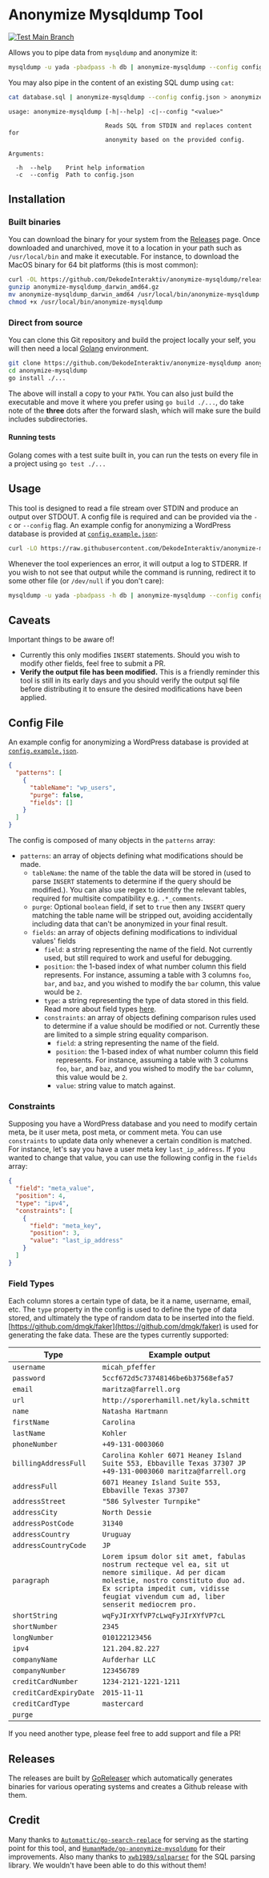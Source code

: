 # Anonymize Mysqldump Tool

[![Test Main Branch](https://github.com/DekodeInteraktiv/anonymize-mysqldump/actions/workflows/test-main.yml/badge.svg?branch=main)](https://github.com/DekodeInteraktiv/anonymize-mysqldump/actions/workflows/test-main.yml)

Allows you to pipe data from `mysqldump` and anonymize it:

```sh
mysqldump -u yada -pbadpass -h db | anonymize-mysqldump --config config.json > anonymized.sql
```

You may also pipe in the content of an existing SQL dump using `cat`:

```sh
cat database.sql | anonymize-mysqldump --config config.json > anonymized.sql
```

```
usage: anonymize-mysqldump [-h|--help] -c|--config "<value>"

                           Reads SQL from STDIN and replaces content for
                           anonymity based on the provided config.

Arguments:

  -h  --help    Print help information
  -c  --config  Path to config.json
```

## Installation

### Built binaries
You can download the binary for your system from the [Releases](https://github.com/DekodeInteraktiv/anonymize-mysqldump/releases/) page. Once downloaded and unarchived, move it to a location in your path such as `/usr/local/bin` and make it executable. For instance, to download the MacOS binary for 64 bit platforms (this is most common):

```sh
curl -OL https://github.com/DekodeInteraktiv/anonymize-mysqldump/releases/download/latest/anonymize-mysqldump_darwin_amd64.gz
gunzip anonymize-mysqldump_darwin_amd64.gz
mv anonymize-mysqldump_darwin_amd64 /usr/local/bin/anonymize-mysqldump
chmod +x /usr/local/bin/anonymize-mysqldump
```

### Direct from source
You can clone this Git repository and build the project locally your self, you will then need a local [Golang](https://go.dev/) environment.

```sh
git clone https://github.com/DekodeInteraktiv/anonymize-mysqldump anonymize-mysqldump
cd anonymize-mysqldump
go install ./...
```

The above will install a copy to your `PATH`. You can also just build the executable and move it where you prefer using `go build ./...`, do take note of the **three** dots after the forward slash, which will make sure the build includes subdirectories.

#### Running tests

Golang comes with a test suite built in, you can run the tests on every file in a project using `go test ./...`

## Usage

This tool is designed to read a file stream over STDIN and produce an output over STDOUT. A config file is required and can be provided via the `-c` or `--config` flag. An example config for anonymizing a WordPress database is provided at [`config.example.json`](./config.example.json):

```sh
curl -LO https://raw.githubusercontent.com/DekodeInteraktiv/anonymize-mysqldump/main/config.example.json
```

Whenever the tool experiences an error, it will output a log to STDERR. If you wish to not see that output while the command is running, redirect it to some other file (or `/dev/null` if you don't care):

```sh
mysqldump -u yada -pbadpass -h db | anonymize-mysqldump --config config.json 2> path/to/errors.log > anonymized.sql
```

## Caveats

Important things to be aware of!

- Currently this only modifies `INSERT` statements. Should you wish to modify other fields, feel free to submit a PR.
- **Verify the output file has been modified.** This is a friendly reminder this tool is still in its early days and you should verify the output sql file before distributing it to ensure the desired modifications have been applied.

## Config File

An example config for anonymizing a WordPress database is provided at [`config.example.json`](./config.example.json).

```json
{
  "patterns": [
    {
      "tableName": "wp_users",
      "purge": false,
      "fields": []
    }
  ]
}
```

The config is composed of many objects in the `patterns` array:

- `patterns`: an array of objects defining what modifications should be made.
  - `tableName`: the name of the table the data will be stored in (used to parse `INSERT` statements to determine if the query should be modified.). You can also use regex to identify the relevant tables, required for multisite compatibility e.g. `.*_comments`.
  - `purge`: Optional `boolean` field, if set to `true` then any `INSERT` query matching the table name will be stripped out, avoiding accidentally including data that can't be anonymized in your final result.
  - `fields`: an array of objects defining modifications to individual values' fields
    - `field`: a string representing the name of the field. Not currently used, but still required to work and useful for debugging.
    - `position`: the 1-based index of what number column this field represents. For instance, assuming a table with 3 columns `foo`, `bar`, and `baz`, and you wished to modify the `bar` column, this value would be `2`.
    - `type`: a string representing the type of data stored in this field. Read more about field types [here](#field-types).
    - `constraints`: an array of objects defining comparison rules used to determine if a value should be modified or not. Currently these are limited to a simple string equality comparison.
      - `field`: a string representing the name of the field.
      - `position`: the 1-based index of what number column this field represents. For instance, assuming a table with 3 columns `foo`, `bar`, and `baz`, and you wished to modify the `bar` column, this value would be `2`.
      - `value`: string value to match against.

### Constraints

Supposing you have a WordPress database and you need to modify certain meta, be it user meta, post meta, or comment meta. You can use `constraints` to update data only whenever a certain condition is matched. For instance, let's say you have a user meta key `last_ip_address`. If you wanted to change that value, you can use the following config in the `fields` array:

```json
{
  "field": "meta_value",
  "position": 4,
  "type": "ipv4",
  "constraints": [
    {
      "field": "meta_key",
      "position": 3,
      "value": "last_ip_address"
    }
  ]
}

```

### Field Types

Each column stores a certain type of data, be it a name, username, email, etc. The `type` property in the config is used to define the type of data stored, and ultimately the type of random data to be inserted into the field. [https://github.com/dmgk/faker](https://github.com/dmgk/faker) is used for generating the fake data. These are the types currently supported:

| Type                   | Example output                                                                                                                                                                                                                   |
|------------------------|----------------------------------------------------------------------------------------------------------------------------------------------------------------------------------------------------------------------------------|
| `username`             | `micah_pfeffer`                                                                                                                                                                                                                  |
| `password`             | `5ccf672d5c73748146be6b37568efa57`                                                                                                                                                                                               |
| `email`                | `maritza@farrell.org`                                                                                                                                                                                                            |
| `url`                  | `http://sporerhamill.net/kyla.schmitt`                                                                                                                                                                                           |
| `name`                 | `Natasha Hartmann`                                                                                                                                                                                                               |
| `firstName`            | `Carolina`                                                                                                                                                                                                                       |
| `lastName`             | `Kohler`                                                                                                                                                                                                                         |
| `phoneNumber`          | `+49-131-0003060`                                                                                                                                                                                                                |
| `billingAddressFull`   | `Carolina Kohler 6071 Heaney Island Suite 553, Ebbaville Texas 37307 JP +49-131-0003060 maritza@farrell.org`                                                                                                                     |
| `addressFull`          | `6071 Heaney Island Suite 553, Ebbaville Texas 37307`                                                                                                                                                                            |
| `addressStreet`        | `"586 Sylvester Turnpike"`                                                                                                                                                                                                       |
| `addressCity`          | `North Dessie`                                                                                                                                                                                                                   |
| `addressPostCode`      | `31340`                                                                                                                                                                                                                          |
| `addressCountry`       | `Uruguay`                                                                                                                                                                                                                        |
| `addressCountryCode`   | `JP`                                                                                                                                                                                                                             |
| `paragraph`            | `Lorem ipsum dolor sit amet, fabulas nostrum recteque vel ea, sit ut nemore similique. Ad per dicam molestie, nostro constituto duo ad. Ex scripta impedit cum, vidisse feugiat vivendum cum ad, liber senserit mediocrem pro.`  |
| `shortString`          | `wqFyJIrXYfVP7cLwqFyJIrXYfVP7cL`                                                                                                                                                                                                 |
| `shortNumber`          | `2345`                                                                                                                                                                                                                           |
| `longNumber`           | `010122123456`                                                                                                                                                                                                                   |
| `ipv4`                 | `121.204.82.227`                                                                                                                                                                                                                 |
| `companyName`          | `Aufderhar LLC`                                                                                                                                                                                                                  |
| `companyNumber`        | `123456789`                                                                                                                                                                                                                      |
| `creditCardNumber`     | `1234-2121-1221-1211`                                                                                                                                                                                                            |
| `creditCardExpiryDate` | `2015-11-11`                                                                                                                                                                                                                     |
| `creditCardType`       | `mastercard`                                                                                                                                                                                                                     |
| `purge`                |                                                                                                                                                                                                                                  |

If you need another type, please feel free to add support and file a PR!

## Releases

The releases are built by [GoReleaser](https://goreleaser.com) which automatically generates binaries for various operating systems and creates a Github release with them.

## Credit

Many thanks to [`Automattic/go-search-replace`](https://github.com/Automattic/go-search-replace) for serving as the starting point for this tool, and [`HumanMade/go-anonymize-mysqldump`](https://github.com/HumanMade/go-anonymize-mysqldump) for their improvements. Also many thanks to [`xwb1989/sqlparser`](https://github.com/xwb1989/sqlparser) for the SQL parsing library. We wouldn't have been able to do this without them!
